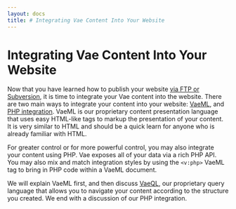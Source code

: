 ```yaml
---
layout: docs
title: # Integrating Vae Content Into Your Website
---
```


# Integrating Vae Content Into Your Website

Now that you have learned how to publish your website [via FTP or
Subversion](#accessing_your_webspace), it is time to integrate your Vae
content into the website. There are two main ways to integrate your
content into your website: [VaeML](#vaeml), and [PHP integration](#php).
VaeML is our proprietary content presentation language that uses easy
HTML-like tags to markup the presentation of your content. It is very
similar to HTML and should be a quick learn for anyone who is already
familiar with HTML.

For greater control or for more powerful control, you may also integrate
your content using PHP. Vae exposes all of your data via a rich PHP API.
You may also mix and match integration styles by using the `<v:php>`
VaeML tag to bring in PHP code within a VaeML document.

We will explain VaeML first, and then discuss [VaeQL](#vaeql), our
proprietary query language that allows you to navigate your content
according to the structure you created. We end with a discussion of our
PHP integration.
